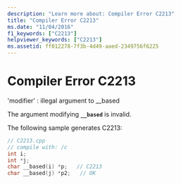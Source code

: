 ```yaml
---
description: "Learn more about: Compiler Error C2213"
title: "Compiler Error C2213"
ms.date: "11/04/2016"
f1_keywords: ["C2213"]
helpviewer_keywords: ["C2213"]
ms.assetid: ff012278-7f3b-4d49-aaed-2349756f6225
---
```

# Compiler Error C2213

'modifier' : illegal argument to __based

The argument modifying **`__based`** is invalid.

The following sample generates C2213:

```cpp
// C2213.cpp
// compile with: /c
int i;
int *j;
char __based(i) *p;   // C2213
char __based(j) *p2;   // OK
```
